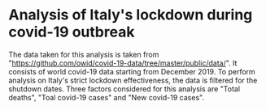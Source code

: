# Analysis of Italy's lockdown during covid-19 outbreak

The data taken for this analysis is taken from "https://github.com/owid/covid-19-data/tree/master/public/data/". It consists of world covid-19 data starting from December 2019. To perform analysis on Italy's strict lockdown effectiveness, the data is filtered for the shutdown dates. Three factors considered for this analysis are "Total deaths", "Toal covid-19 cases" and "New covid-19 cases".
